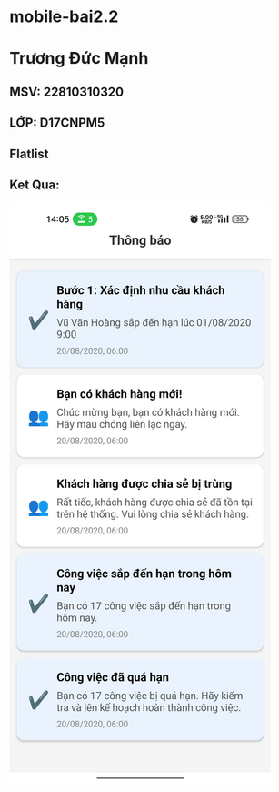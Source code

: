 # mobile-bai2.2
# Trương Đức Mạnh
## MSV: 22810310320
## LỚP: D17CNPM5
## Flatlist
## Ket Qua: 

![Anh1](anh1.jpg)